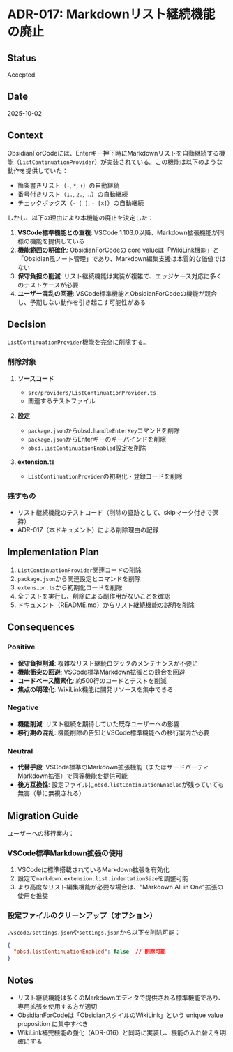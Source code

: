 # ADR-017: Markdownリスト継続機能の廃止

## Status
Accepted

## Date
2025-10-02

## Context
ObsidianForCodeには、Enterキー押下時にMarkdownリストを自動継続する機能（`ListContinuationProvider`）が実装されている。この機能は以下のような動作を提供していた：

- 箇条書きリスト（`-`, `*`, `+`）の自動継続
- 番号付きリスト（`1.`, `2.`, ...）の自動継続
- チェックボックス（`- [ ]`, `- [x]`）の自動継続

しかし、以下の理由により本機能の廃止を決定した：

1. **VSCode標準機能との重複**: VSCode 1.103.0以降、Markdown拡張機能が同様の機能を提供している
2. **機能範囲の明確化**: ObsidianForCodeの core valueは「WikiLink機能」と「Obsidian風ノート管理」であり、Markdown編集支援は本質的な価値ではない
3. **保守負担の削減**: リスト継続機能は実装が複雑で、エッジケース対応に多くのテストケースが必要
4. **ユーザー混乱の回避**: VSCode標準機能とObsidianForCodeの機能が競合し、予期しない動作を引き起こす可能性がある

## Decision
`ListContinuationProvider`機能を完全に削除する。

### 削除対象
1. **ソースコード**
   - `src/providers/ListContinuationProvider.ts`
   - 関連するテストファイル

2. **設定**
   - `package.json`から`obsd.handleEnterKey`コマンドを削除
   - `package.json`からEnterキーのキーバインドを削除
   - `obsd.listContinuationEnabled`設定を削除

3. **extension.ts**
   - `ListContinuationProvider`の初期化・登録コードを削除

### 残すもの
- リスト継続機能のテストコード（削除の証跡として、skipマーク付きで保持）
- ADR-017（本ドキュメント）による削除理由の記録

## Implementation Plan
1. `ListContinuationProvider`関連コードの削除
2. `package.json`から関連設定とコマンドを削除
3. `extension.ts`から初期化コードを削除
4. 全テストを実行し、削除による副作用がないことを確認
5. ドキュメント（README.md）からリスト継続機能の説明を削除

## Consequences

### Positive
- **保守負担削減**: 複雑なリスト継続ロジックのメンテナンスが不要に
- **機能衝突の回避**: VSCode標準Markdown拡張との競合を回避
- **コードベース簡素化**: 約500行のコードとテストを削減
- **焦点の明確化**: WikiLink機能に開発リソースを集中できる

### Negative
- **機能削減**: リスト継続を期待していた既存ユーザーへの影響
- **移行期の混乱**: 機能削除の告知とVSCode標準機能への移行案内が必要

### Neutral
- **代替手段**: VSCode標準のMarkdown拡張機能（またはサードパーティMarkdown拡張）で同等機能を提供可能
- **後方互換性**: 設定ファイルに`obsd.listContinuationEnabled`が残っていても無害（単に無視される）

## Migration Guide
ユーザーへの移行案内：

### VSCode標準Markdown拡張の使用
1. VSCodeに標準搭載されているMarkdown拡張を有効化
2. 設定で`markdown.extension.list.indentationSize`を調整可能
3. より高度なリスト編集機能が必要な場合は、"Markdown All in One"拡張の使用を推奨

### 設定ファイルのクリーンアップ（オプション）
`.vscode/settings.json`や`settings.json`から以下を削除可能：
```json
{
  "obsd.listContinuationEnabled": false  // 削除可能
}
```

## Notes
- リスト継続機能は多くのMarkdownエディタで提供される標準機能であり、専用拡張を使用する方が適切
- ObsidianForCodeは「ObsidianスタイルのWikiLink」という unique value proposition に集中すべき
- WikiLink補完機能の強化（ADR-016）と同時に実装し、機能の入れ替えを明確にする
